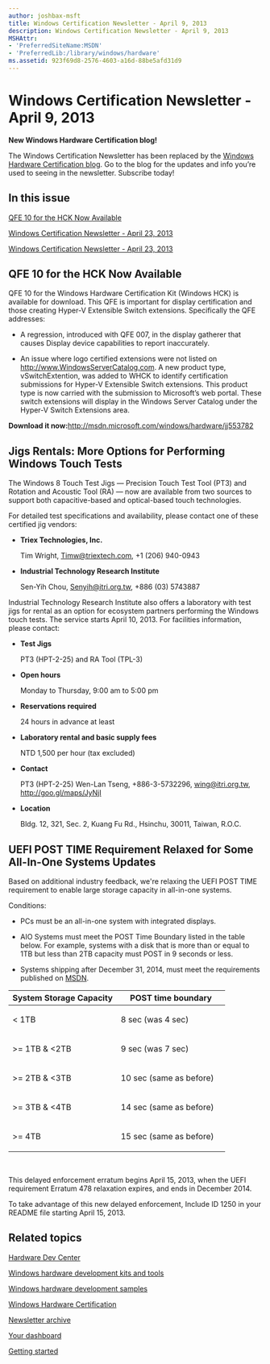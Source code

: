 ```yaml
---
author: joshbax-msft
title: Windows Certification Newsletter - April 9, 2013
description: Windows Certification Newsletter - April 9, 2013
MSHAttr:
- 'PreferredSiteName:MSDN'
- 'PreferredLib:/library/windows/hardware'
ms.assetid: 923f69d8-2576-4603-a16d-88be5afd31d9
---
```


# Windows Certification Newsletter - April 9, 2013


**New Windows Hardware Certification blog!**

The Windows Certification Newsletter has been replaced by the [Windows Hardware Certification blog](http://blogs.msdn.com/b/windows_hardware_certification/). Go to the blog for the updates and info you’re used to seeing in the newsletter. Subscribe today!

## In this issue


[QFE 10 for the HCK Now Available](#qfe)

[Windows Certification Newsletter - April 23, 2013](windows-certification-newsletter---april-23-2013.md#jigs)

[Windows Certification Newsletter - April 23, 2013](windows-certification-newsletter---april-23-2013.md#posttime)

## <a href="" id="qfe"></a>QFE 10 for the HCK Now Available


QFE 10 for the Windows Hardware Certification Kit (Windows HCK) is available for download. This QFE is important for display certification and those creating Hyper-V Extensible Switch extensions. Specifically the QFE addresses:

-   A regression, introduced with QFE 007, in the display gatherer that causes Display device capabilities to report inaccurately.

-   An issue where logo certified extensions were not listed on <http://www.WindowsServerCatalog.com>. A new product type, vSwitchExtention, was added to WHCK to identify certification submissions for Hyper-V Extensible Switch extensions. This product type is now carried with the submission to Microsoft’s web portal. These switch extensions will display in the Windows Server Catalog under the Hyper-V Switch Extensions area.

**Download it now:**<http://msdn.microsoft.com/windows/hardware/jj553782>

## <a href="" id="jigs"></a>Jigs Rentals: More Options for Performing Windows Touch Tests


The Windows 8 Touch Test Jigs — Precision Touch Test Tool (PT3) and Rotation and Acoustic Tool (RA) — now are available from two sources to support both capacitive-based and optical-based touch technologies.

For detailed test specifications and availability, please contact one of these certified jig vendors:

-   **Triex Technologies, Inc.**

    Tim Wright, Timw@triextech.com, +1 (206) 940-0943

-   **Industrial Technology Research Institute**

    Sen-Yih Chou, Senyih@itri.org.tw, +886 (03) 5743887

Industrial Technology Research Institute also offers a laboratory with test jigs for rental as an option for ecosystem partners performing the Windows touch tests. The service starts April 10, 2013. For facilities information, please contact:

-   **Test Jigs**

    PT3 (HPT-2-25) and RA Tool (TPL-3)

-   **Open hours**

    Monday to Thursday, 9:00 am to 5:00 pm

-   **Reservations required**

    24 hours in advance at least

-   **Laboratory rental and basic supply fees**

    NTD 1,500 per hour (tax excluded)

-   **Contact**

    PT3 (HPT-2-25) Wen-Lan Tseng, +886-3-5732296, wing@itri.org.tw, <http://goo.gl/maps/JyNjI>

-   **Location**

    Bldg. 12, 321, Sec. 2, Kuang Fu Rd., Hsinchu, 30011, Taiwan, R.O.C.

## <a href="" id="posttime"></a>UEFI POST TIME Requirement Relaxed for Some All-In-One Systems Updates


Based on additional industry feedback, we're relaxing the UEFI POST TIME requirement to enable large storage capacity in all-in-one systems.

Conditions:

-   PCs must be an all-in-one system with integrated displays.

-   AIO Systems must meet the POST Time Boundary listed in the table below. For example, systems with a disk that is more than or equal to 1TB but less than 2TB capacity must POST in 9 seconds or less.

-   Systems shipping after December 31, 2014, must meet the requirements published on [MSDN](http://msdn.microsoft.com/).

<table>
<colgroup>
<col width="50%" />
<col width="50%" />
</colgroup>
<thead>
<tr class="header">
<th>System Storage Capacity</th>
<th>POST time boundary</th>
</tr>
</thead>
<tbody>
<tr class="odd">
<td><p>&lt; 1TB</p></td>
<td><p>8 sec (was 4 sec)</p></td>
</tr>
<tr class="even">
<td><p>&gt;= 1TB &amp; &lt;2TB</p></td>
<td><p>9 sec (was 7 sec)</p></td>
</tr>
<tr class="odd">
<td><p>&gt;= 2TB &amp; &lt;3TB</p></td>
<td><p>10 sec (same as before)</p></td>
</tr>
<tr class="even">
<td><p>&gt;= 3TB &amp; &lt;4TB</p></td>
<td><p>14 sec (same as before)</p></td>
</tr>
<tr class="odd">
<td><p>&gt;= 4TB</p></td>
<td><p>15 sec (same as before)</p></td>
</tr>
</tbody>
</table>

 

This delayed enforcement erratum begins April 15, 2013, when the UEFI requirement Erratum 478 relaxation expires, and ends in December 2014.

To take advantage of this new delayed enforcement, Include ID 1250 in your README file starting April 15, 2013.

## Related topics


[Hardware Dev Center](http://msdn.microsoft.com/en-US/windows/hardware/)

[Windows hardware development kits and tools](http://msdn.microsoft.com/windows/hardware/bg127147)

[Windows hardware development samples](http://code.msdn.microsoft.com/windowshardware/)

[Windows Hardware Certification](http://msdn.microsoft.com/en-US/windows/hardware/gg463010)

[Newsletter archive](windows-certification-newsletter-archive.md)

[Your dashboard](https://sysdev.microsoft.com/hardware/member/)

[Getting started](http://msdn.microsoft.com/library/windows/hardware/gg507680/)

 

 







